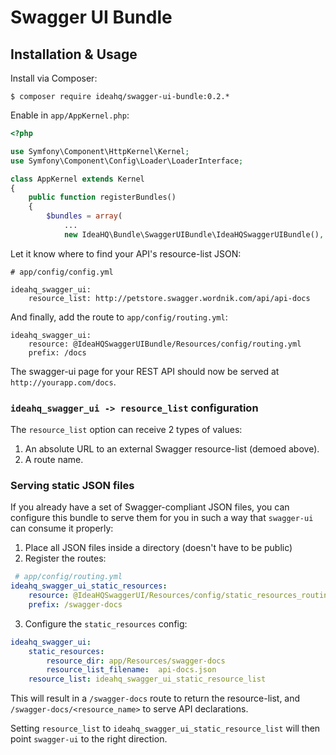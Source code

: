 Swagger UI Bundle
=================

## Installation & Usage

Install via Composer:

`$ composer require ideahq/swagger-ui-bundle:0.2.*`

Enable in `app/AppKernel.php`:

```php
<?php

use Symfony\Component\HttpKernel\Kernel;
use Symfony\Component\Config\Loader\LoaderInterface;

class AppKernel extends Kernel
{
    public function registerBundles()
    {
        $bundles = array(
            ...
            new IdeaHQ\Bundle\SwaggerUIBundle\IdeaHQSwaggerUIBundle(),

```
Let it know where to find your API's resource-list JSON:

```
# app/config/config.yml

ideahq_swagger_ui:
    resource_list: http://petstore.swagger.wordnik.com/api/api-docs
```

And finally, add the route to `app/config/routing.yml`:

```
ideahq_swagger_ui:
    resource: @IdeaHQSwaggerUIBundle/Resources/config/routing.yml
    prefix: /docs
```

The swagger-ui page for your REST API should now be served at 
`http://yourapp.com/docs`.

### `ideahq_swagger_ui -> resource_list` configuration

The `resource_list` option can receive 2 types of values:

1. An absolute URL to an external Swagger resource-list (demoed above).
2. A route name.

### Serving static JSON files

If you already have a set of Swagger-compliant JSON files, you can configure this bundle to serve them for you in such a way that `swagger-ui` can consume it properly:

1. Place all JSON files inside a directory (doesn't have to be public)
2. Register the routes:

```yaml
 # app/config/routing.yml
ideahq_swagger_ui_static_resources:
    resource: @IdeaHQSwaggerUI/Resources/config/static_resources_routing.yml
    prefix: /swagger-docs
```
3. Configure the `static_resources` config:

```yaml
ideahq_swagger_ui:
    static_resources:
        resource_dir: app/Resources/swagger-docs
        resource_list_filename:  api-docs.json
    resource_list: ideahq_swagger_ui_static_resource_list
```

This will result in a `/swagger-docs` route to return the resource-list, and `/swagger-docs/<resource_name>` to serve API declarations.

Setting `resource_list` to `ideahq_swagger_ui_static_resource_list` will then point `swagger-ui` to the right direction.

